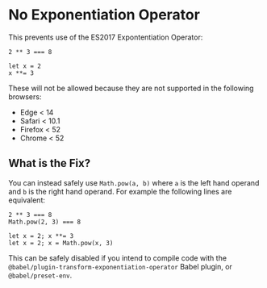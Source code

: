 # No Exponentiation Operator

This prevents use of the ES2017 Expontentiation Operator:

```
2 ** 3 === 8

let x = 2
x **= 3
```

These will not be allowed because they are not supported in the following browsers:

 - Edge < 14
 - Safari < 10.1
 - Firefox < 52
 - Chrome < 52

## What is the Fix?

You can instead safely use `Math.pow(a, b)` where `a` is the left hand operand
and `b` is the right hand operand. For example the following lines are
equivalent:

```
2 ** 3 === 8
Math.pow(2, 3) === 8

let x = 2; x **= 3
let x = 2; x = Math.pow(x, 3)
```

This can be safely disabled if you intend to compile code with the `@babel/plugin-transform-exponentiation-operator` Babel plugin, or `@babel/preset-env`.
